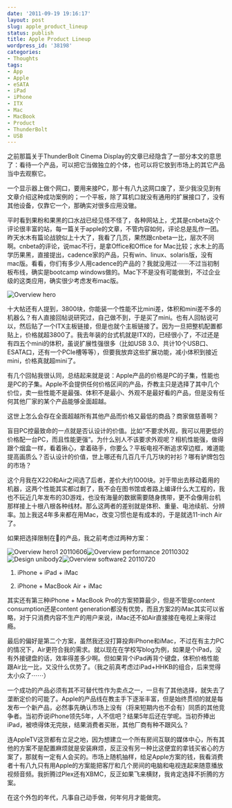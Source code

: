 ```yaml
---
date: '2011-09-19 19:16:17'
layout: post
slug: apple_product_lineup
status: publish
title: Apple Product Lineup
wordpress_id: '38198'
categories:
- Thoughts
tags:
- App
- Apple
- eSATA
- iPad
- iPhone
- ITX
- Mac
- MacBook
- Product
- ThunderBolt
- USB
---
```


之前那篇关于ThunderBolt Cinema Display的文章已经隐含了一部分本文的意思了：看待一个产品，可以把它当做独立的个体，也可以将它放到市场上的其它产品当中去观察它。




一个显示器上做个网口，要用来接PC，那十有八九这网口废了，至少我没见到有文章介绍这种成功案例的；一个平板，除了耳机口就没有通用的扩展接口了，没有其他设备，仅靠它一个，那确实对很多应用没辙。




平时看到果粉和果黑的口水战已经见怪不怪了，各种网站上，尤其是cnbeta这个评论很丰富的站，每一篇关于apple的文章，不管内容如何，评论总是乱作一团。昨天水木有篇论战貌似上十大了，我看了几页，果然跟cnbeta一比，层次不同啊。cnbeta的评论，说mac不行，是拿Office和Office for Mac比较；水木上的高学历果黑，直接提出，cadence家的产品，只有win、linux、solaris版，没有mac版。看看，你们有多少人用cadence的产品的？我就没用过⋯⋯不过当初制板布线，确实是bootcamp windows做的。Mac下不是没有可能做到，不过企业级的这类应用，确实很少考虑发布mac版。




![Overview hero](http://qingpei.me/wordpress/wp-content/uploads/2011/09/overview_hero.png)




十大帖还有人提到，3800块，你能装一个性能不比mini差，体积和mini差不多的机器么？有人直接回帖说研究过，自己做不到，于是买了mini。也有人回帖说可以，然后贴了一个ITX主板链接，但是也就个主板链接了。因为一旦把整机配置都贴上，价格就超3800了。我去年装的台式机就是ITX的，已经很小了，不过还是有四五个mini的体积，虽说扩展性强很多（比如USB 3.0、共计10个USB口、ESATA口，还有一个PCIe槽等等），但要我放弃这些扩展功能，减小体积到接近mini，价格真就超mini了。




有几个回帖我很认同，总结起来就是说：Apple产品的价格是PC的子集，性能也是PC的子集。Apple不会提供任何价格区间的产品，乔教主只是选择了其中几个价位，卖一些性能不是最强、体积不是最小、外观不是最好看的产品，但是没有任何其他厂家的某个产品能够全面超越。




这世上怎么会存在全面超越所有其他产品而价格又最低的商品？商家做慈善啊？




盲目PC控最致命的一点就是否认设计的价值。比如“不要求外观，我可以用更低的价格配一台PC，而且性能更强”。为什么别人不该要求外观呢？相机性能强，做得跟个烟盒一样，看着揪心，拿着硌手，你要么？平板电视不断追求窄边框，难道能提高画质么？否认设计的价值，世上哪还有几百几千几万块的衬衫？哪有驴牌包包的市场？




这个月我在X220和Air之间选了后者，差价大约1000块。对于带出去移动着用的机器，这两个性能其实都过剩了，我不会在图书馆或者路上编译什么大工程的，我也不玩近几年发布的3D游戏，也没有海量的数据需要随身携带，更不会像用台机那样接上十根八根各种线材。那么这两者的差别就是体积、重量、电池续航、分辨率。加上我这4年多来都在用Mac，改变习惯也是有成本的，于是就选11-inch Air了。




如果把选择限制在的产品，我之前考虑过两种方案：




![Overview hero1 20110606](http://qingpei.me/wordpress/wp-content/uploads/2011/09/overview_hero1_20110606.png)![Overview performance 20110302](http://qingpei.me/wordpress/wp-content/uploads/2011/09/overview_performance_20110302.jpg)![Design unibody2](http://qingpei.me/wordpress/wp-content/uploads/2011/09/design_unibody2.jpg)![Overview software2 20110720](http://qingpei.me/wordpress/wp-content/uploads/2011/09/overview_software2_20110720.png)






  1. iPhone + iPad + iMac


  2. iPhone + MacBook Air + iMac




其实还有第三种iPhone + MacBook Pro的方案预算最少，但是不管是content consumption还是content generation都没有优势，而且方案2的iMac其实可以省略，对于只消费内容不生产的用户来说，iMac还不如Air直接接在电视上来得过瘾。




最后的偏好是第二个方案，虽然我还没打算投奔iPhone和iMac，不过在有主力PC的情况下，Air更符合我的需求。就以现在在学校写blog为例，如果是个iPad，没有外接键盘的话，效率得差多少啊。但如果背个iPad再背个键盘，体积价格性能跟Air比一比，又没什么优势了。（我之前真考虑过iPad+HHKB的组合，后来觉得太小众了⋯⋯）




一个成功的产品必须有其不可替代性作为卖点之一，一旦有了其他选择，就失去了垄断定价的可能了。Apple的产品线在教主手下逐渐丰富，但是始终贯彻的就是每发布一个新产品，必然事先确认市场上没有（将来短期内也不会有）同质的其他竞争者。当初乔说iPhone领先5年，人不信吧？结果5年后还在学呢。当初乔捧出iPad，被喷得体无完肤，结果消费者买账，其他厂商有种不跟风么？




连AppleTV这货都有立足之地，因为想建立一个所有房间互联的媒体中心，所有其他的方案不是配置麻烦就是安装麻烦，反正没有另一种比这便宜的拿钱买省心的方案了，那就有一定有人会买的。市场上随机抽样，给足Apple方案的钱，我看消费者十有八九只有用Apple的方案能把客厅和几个房间的电脑和电视连起来随意播放视频音频。我折腾过Plex还有XBMC，反正如果飞来横财，我肯定选择不折腾的方案。




在这个外包的年代，凡事自己动手做，何年何月才能做完。
